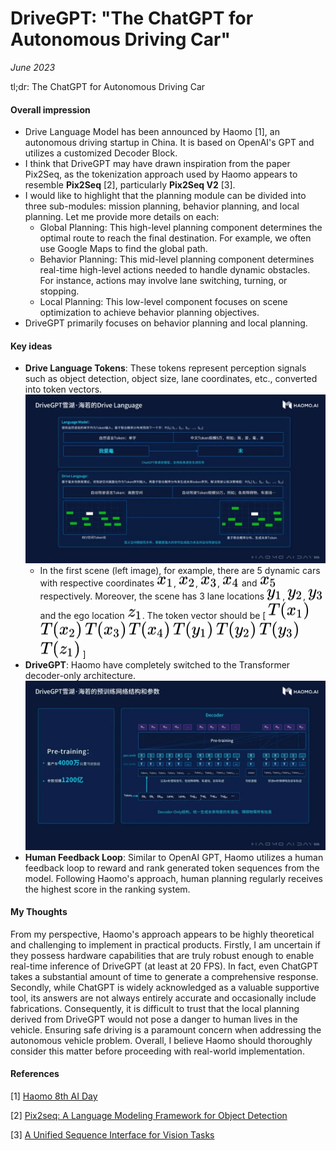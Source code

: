 # DriveGPT: "The ChatGPT for Autonomous Driving Car"

_June 2023_

tl;dr: The ChatGPT for Autonomous Driving Car

#### Overall impression

- Drive Language Model has been announced by Haomo [1], an autonomous driving startup in China. It is based on OpenAI's GPT and utilizes a customized Decoder Block.
- I think that DriveGPT may have drawn inspiration from the paper Pix2Seq, as the tokenization approach used by Haomo appears to resemble **Pix2Seq** [2], particularly **Pix2Seq V2** [3].
- I would like to highlight that the planning module can be divided into three sub-modules: mission planning, behavior planning, and local planning. Let me provide more details on each:
    - Global Planning: This high-level planning component determines the optimal route to reach the final destination. For example, we often use Google Maps to find the global path.
    - Behavior Planning: This mid-level planning component determines real-time high-level actions needed to handle dynamic obstacles. For instance, actions may involve lane switching, turning, or stopping.
    - Local Planning: This low-level component focuses on scene optimization to achieve behavior planning objectives.
- DriveGPT primarily focuses on behavior planning and local planning.

#### Key ideas

- **Drive Language Tokens**:  These tokens represent perception signals such as object detection, object size, lane coordinates, etc., converted into token vectors. ![](../resources/haomo-drive-language.jpeg)
    - In the first scene (left image), for example, there are 5 dynamic cars with respective coordinates <!-- $x_{1}$ --> <img style="transform: translateY(0.1em); background: white;" src="../svg/ubfQOOscRH.svg">, <!-- $x_{2}$ --> <img style="transform: translateY(0.1em); background: white;" src="../svg/4kQUHNWig2.svg">, <!-- $x_{3}$ --> <img style="transform: translateY(0.1em); background: white;" src="../svg/uTAmKqt90F.svg">, <!-- $x_{4}$ --> <img style="transform: translateY(0.1em); background: white;" src="../svg/ugqmiBsHRN.svg"> and <!-- $x_{5}$ --> <img style="transform: translateY(0.1em); background: white;" src="../svg/7MJR4t2haK.svg"> respectively. Moreover, the scene has 3 lane locations <!-- $y_{1}$ --> <img style="transform: translateY(0.1em); background: white;" src="../svg/vb3YXSpd9C.svg">, <!-- $y_{2}$ --> <img style="transform: translateY(0.1em); background: white;" src="../svg/qToSbevLTk.svg">, <!-- $y_{3}$ --> <img style="transform: translateY(0.1em); background: white;" src="../svg/Qzqi48f88Y.svg"> and the ego location <!-- $z_{1}$ --> <img style="transform: translateY(0.1em); background: white;" src="../svg/mlPJa1Klbr.svg">. The token vector should be [ <!-- $T(x_{1})$ --> <img style="transform: translateY(0.1em); background: white;" src="../svg/Nk8hMU63xX.svg"> <!-- $T(x_{2})$ --> <img style="transform: translateY(0.1em); background: white;" src="../svg/oDjgdZnp08.svg"> <!-- $T(x_{3})$ --> <img style="transform: translateY(0.1em); background: white;" src="../svg/rGFvD4RA5j.svg"> <!-- $T(x_{4})$ --> <img style="transform: translateY(0.1em); background: white;" src="../svg/fm3Y5DmllM.svg"> <!-- $T(y_{1})$ --> <img style="transform: translateY(0.1em); background: white;" src="../svg/NVtfXlVGe0.svg"> <!-- $T(y_{2})$ --> <img style="transform: translateY(0.1em); background: white;" src="../svg/TLr5EOQXNT.svg"> <!-- $T(y_{3})$ --> <img style="transform: translateY(0.1em); background: white;" src="../svg/0vFdoT4bE0.svg"> <!-- $T(z_{1})$ --> <img style="transform: translateY(0.1em); background: white;" src="../svg/bqaVrjkXMH.svg"> ]
- **DriveGPT**: Haomo have completely switched to the Transformer decoder-only architecture. ![](../resources/haomo-drivegpt.jpeg)
- **Human Feedback Loop**: Similar to OpenAI GPT, Haomo utilizes a human feedback loop to reward and rank generated token sequences from the model. Following Haomo's approach, human planning regularly receives the highest score in the ranking system. 

#### My Thoughts

From my perspective, Haomo's approach appears to be highly theoretical and challenging to implement in practical products. Firstly, I am uncertain if they possess hardware capabilities that are truly robust enough to enable real-time inference of DriveGPT (at least at 20 FPS). In fact, even ChatGPT takes a substantial amount of time to generate a comprehensive response. Secondly, while ChatGPT is widely acknowledged as a valuable supportive tool, its answers are not always entirely accurate and occasionally include fabrications. Consequently, it is difficult to trust that the local planning derived from DriveGPT would not pose a danger to human lives in the vehicle. Ensuring safe driving is a paramount concern when addressing the autonomous vehicle problem. Overall, I believe Haomo should thoroughly consider this matter before proceeding with real-world implementation.


#### References

[1] [Haomo 8th AI Day](https://live.yiche.com/live/266120.html)

[2] [Pix2seq: A Language Modeling Framework for Object Detection](https://arxiv.org/abs/2109.10852)

[3] [A Unified Sequence Interface for Vision Tasks](https://arxiv.org/pdf/2206.07669.pdf)

